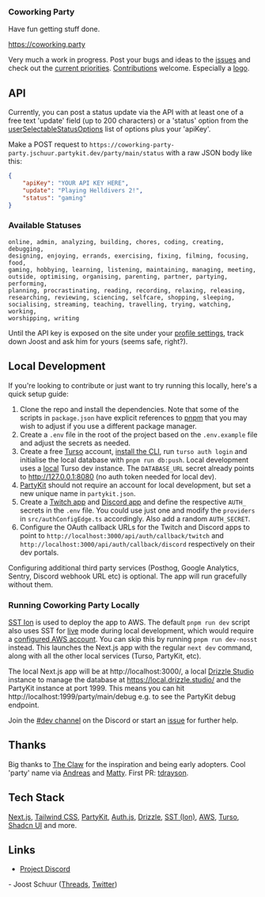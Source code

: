 ### Coworking Party

Have fun getting stuff done.

https://coworking.party

Very much a work in progress. Post your bugs and ideas to the [issues](https://github.com/jschuur/coworking.party/issues) and check out the [current priorities](https://github.com/users/jschuur/projects/7). [Contributions](https://github.com/jschuur/coworking.party/labels/good%20first%20issue) welcome. Especially a [logo](https://github.com/jschuur/coworking.party/issues/17).

## API

Currently, you can post a status update via the API with at least one of a free text 'update' field (up to 200 characters) or a 'status' option from the [userSelectableStatusOptions](./src/statusConfig.ts) list of options plus your 'apiKey'.

Make a POST request to `https://coworking-party-party.jschuur.partykit.dev/party/main/status` with a raw JSON body like this:

```JSON
{
    "apiKey": "YOUR API KEY HERE",
    "update": "Playing Helldivers 2!",
    "status": "gaming"
}
```
### Available Statuses

```
online, admin, analyzing, building, chores, coding, creating, debugging,
designing, enjoying, errands, exercising, fixing, filming, focusing, food,
gaming, hobbying, learning, listening, maintaining, managing, meeting,
outside, optimising, organising, parenting, partner, partying, performing,
planning, procrastinating, reading, recording, relaxing, releasing,
researching, reviewing, sciencing, selfcare, shopping, sleeping,
socialising, streaming, teaching, travelling, trying, watching, working,
worshipping, writing

```


Until the API key is exposed on the site under your [profile settings](https://github.com/jschuur/coworking.party/issues/6), track down Joost and ask him for yours (seems safe, right?).

## Local Development

If you're looking to contribute or just want to try running this locally, here's a quick setup guide:

1. Clone the repo and install the dependencies. Note that some of the scripts in `package.json` have explicit references to [pnpm](https://pnpm.io) that you may wish to adjust if you use a different package manager.
2. Create a `.env` file in the root of the project based on the `.env.example` file and adjust the secrets as needed.
3. Create a free [Turso](https://turso.tech/) account, [install the CLI](https://docs.turso.tech/cli/introduction), run `turso auth login` and initialise the local database with `pnpm run db:push`. Local development uses a [local](https://docs.turso.tech/local-development) Turso dev instance. The `DATABASE_URL` secret already points to http://127.0.0.1:8080 (no auth token needed for local dev).
4. [PartyKit](https://docs.partykit.io/) should not require an account for local development, but set a new unique name in `partykit.json`.
5. Create a [Twitch app](https://dev.twitch.tv/console/apps) and [Discord app](https://discord.com/developers/applications/) and define the respective `AUTH_` secrets in the `.env` file. You could use just one and modify the `providers` in `src/authConfigEdge.ts` accordingly. Also add a random `AUTH_SECRET`.
6. Configure the OAuth callback URLs for the Twitch and Discord apps to point to `http://localhost:3000/api/auth/callback/twitch` and `http://localhost:3000/api/auth/callback/discord` respectively on their dev portals.

Configuring additional third party services (Posthog, Google Analytics, Sentry, Discord webhook URL etc) is optional. The app will run gracefully without them.

### Running Coworking Party Locally

[SST Ion](https://ion.sst.dev/) is used to deploy the app to AWS. The default `pnpm run dev` script also uses SST for [live](https://ion.sst.dev/docs/live/) mode during local development, which would require a [configured AWS account](https://docs.sst.dev/setting-up-aws). You can skip this by running `pnpm run dev-nosst` instead. This launches the Next.js app with the regular `next dev` command, along with all the other local services (Turso, PartyKit, etc).

The local Next.js app will be at http://localhost:3000/, a local [Drizzle Studio](https://orm.drizzle.team/drizzle-studio/overview) instance to manage the database at https://local.drizzle.studio/ and the PartyKit instance at port 1999. This means you can hit http://localhost:1999/party/main/debug e.g. to see the PartyKit debug endpoint.

Join the [#dev channel](https://discord.com/channels/1236966373549150218/1236966426070482975) on the Discord or start an [issue](https://github.com/jschuur/coworking.party/issues) for further help.

## Thanks

Big thanks to [The Claw](https://theclaw.team/) for the inspiration and being early adopters. Cool 'party' name via [Andreas](https://www.twitch.tv/andreassasdev) and [Matty](https://mattytwo.shoes/). First PR: [tdrayson](https://taylordrayson.com/).

## Tech Stack

[Next.js](https://nextjs.org), [Tailwind CSS](https://tailwindcss.com), [PartyKit](https://www.partykit.io), [Auth.js](https://authjs.dev), [Drizzle](https://orm.drizzle.team), [SST (Ion)](https://sst.dev), [AWS](https://aws.amazon.com), [Turso](https://turso.tech), [Shadcn UI](https://ui.shadcn.com) and more.

## Links

- [Project Discord](https://discord.gg/g9DtFax7Df)

\- Joost Schuur ([Threads](https://threads.net/@joostschuur), [Twitter](https://twitter.com/joostschuur))

```

```
